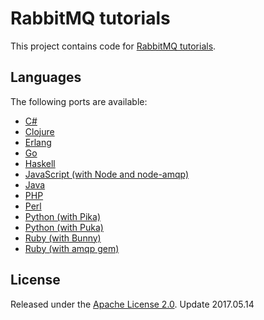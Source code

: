 # RabbitMQ tutorials

This project contains code for [RabbitMQ tutorials](http://www.rabbitmq.com/getstarted.html).

## Languages

The following ports are available:

 * [C#](./dotnet)
 * [Clojure](./clojure)
 * [Erlang](./erlang)
 * [Go](./go)
 * [Haskell](./haskell)
 * [JavaScript (with Node and node-amqp)](./javascript-nodejs)
 * [Java](./java)
 * [PHP](./php)
 * [Perl](./perl)
 * [Python (with Pika)](./python)
 * [Python (with Puka)](./python-puka)
 * [Ruby (with Bunny)](./ruby)
 * [Ruby (with amqp gem)](./ruby-amqp)

## License

Released under the [Apache License 2.0](http://www.apache.org/licenses/LICENSE-2.0.txt).
Update 2017.05.14